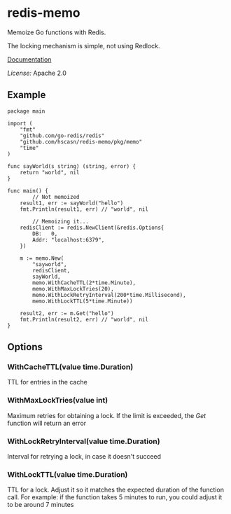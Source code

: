 # redis-memo

Memoize Go functions with Redis.

The locking mechanism is simple, not using Redlock.

[Documentation](https://godoc.org/github.com/hscasn/redis-memo/pkg/memo)

*License:* Apache 2.0

## Example

```
package main

import (
	"fmt"
	"github.com/go-redis/redis"
	"github.com/hscasn/redis-memo/pkg/memo"
	"time"
)

func sayWorld(s string) (string, error) {
	return "world", nil
}

func main() {
        // Not memoized
	result1, err := sayWorld("hello")
	fmt.Println(result1, err) // "world", nil

        // Memoizing it...
	redisClient := redis.NewClient(&redis.Options{
		DB:   0,
		Addr: "localhost:6379",
	})

	m := memo.New(
		"sayworld",
		redisClient,
		sayWorld,
		memo.WithCacheTTL(2*time.Minute),
		memo.WithMaxLockTries(20),
		memo.WithLockRetryInterval(200*time.Millisecond),
		memo.WithLockTTL(5*time.Minute))

	result2, err := m.Get("hello")
	fmt.Println(result2, err) // "world", nil
}
```

## Options

### WithCacheTTL(value time.Duration)
TTL for entries in the cache

### WithMaxLockTries(value int)
Maximum retries for obtaining a lock. If the limit is exceeded, the *Get* function will return an error

### WithLockRetryInterval(value time.Duration)
Interval for retrying a lock, in case it doesn't succeed

### WithLockTTL(value time.Duration)
TTL for a lock. Adjust it so it matches the expected duration of the function call. For example: if the function takes 5 minutes to run, you could adjust it to be around 7 minutes
